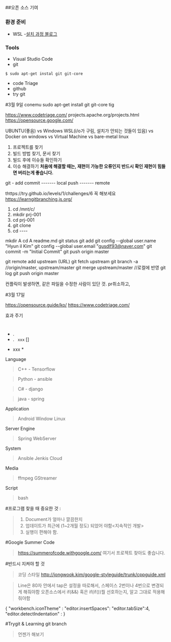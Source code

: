 ##오픈 소스 기여
### 환경 준비
- WSL
  -[설치 과정 블로그](https://joojy.net/p/20171224581)

### Tools
- Visual Studio Code
- git
```bash
$ sudo apt-get instal git git-core
```
- code Triage
- github
- try git

#3월 9일
conemu
sudo apt-get install git git-core tig

https://www.codetriage.com/
projects.apache.org/projects.html
https://opensource.google.com/

UBUNTU(좋음) vs Windows WSL(i/o가 구림, 설치가 안되는 것들이 있음) vs Docker on windows vs Virtual Machine vs bare-metal linux

1. 프로젝트를 찾기
2. 빌드 방법 찾기, 문서 찾기
3. 빌드 후에 이슈들 확인하기
4. 이슈 해결하기
**처음에 해결할 때는, 재현이 가능한 오류인지 반드시 확인
재현이 힘들면 버리는게 좋습니다.**

git -
add
commit
------- local
push
------- remote

thttps://try.github.io/levels/1/challenges/6 꼭 해보세요
https://learngitbranching.js.org/

1. cd /mnt/c/
2. mkdir prj-001
3. cd prj-001
4. git clone 
5. cd ----


mkdir A
cd A
readme.md
git status
git add 
git config --global user.name "Hyun il Kim"
git config --global user.email "gusdlf93@naver.com"
git commit -m "Initial Commit"
git push origin master

git remote add upstream (URL)
git fetch upstream
git branch -a
//origin/master, upstream/master
git merge upstream/master  //로컬에 반영
git log
git push origin master

컨플릭이 발생하면, 같은 파일을 수정한 사람이 있단 것.
pr취소하고, 

#3월 17일

https://opensource.guide/ko/
https://www.codetriage.com/

효과 주기
#
##
-    .
-    .
```  xxx ```
[]
* xxx *
>
>>
>>>


Language
>C++  - Tensorflow

>Python - ansible

>C# - django

>java - spring


Application
>Android
>Window
>Linux

Server
Engine
>Spring
>WebServer 

System
 >Ansible
 >Jenkis
 >Cloud 

Media
 >ffmpeg
 >GStreamer

Script
> bash

#프로그램 찾을 때 중요한 것 :
>1. Document가 얼마나 깔끔한지
>2. 업데이트가 최근에 (1~2개월 정도) 되었어 야함<지속적인 개발>
>3. 실행이 편해야 함.

#Google Summer Code
>https://summerofcode.withgoogle.com/
여기서 프로젝트 찾아도 좋습니다.

#반드시 지켜야 할 것
>코딩 스타일 
>http://jongwook.kim/google-styleguide/trunk/cppguide.xml

> Line은 80자 안에서
> tap은 설정을 따로해서, 스페이스 2번이나 4번으로 변경되게 해줘야함
> 오픈소스에서 if(&&) 혹은 if(if())뭘 선호하는지, 알고 그대로 적용해줘야함

{
  "workbench.iconTheme" :
  "editor.insertSpaces":
  "editor.tabSize":4,
  "editor.detectIndentation" : 
}

#Trygit & Learning git branch
>언젠가 해보기